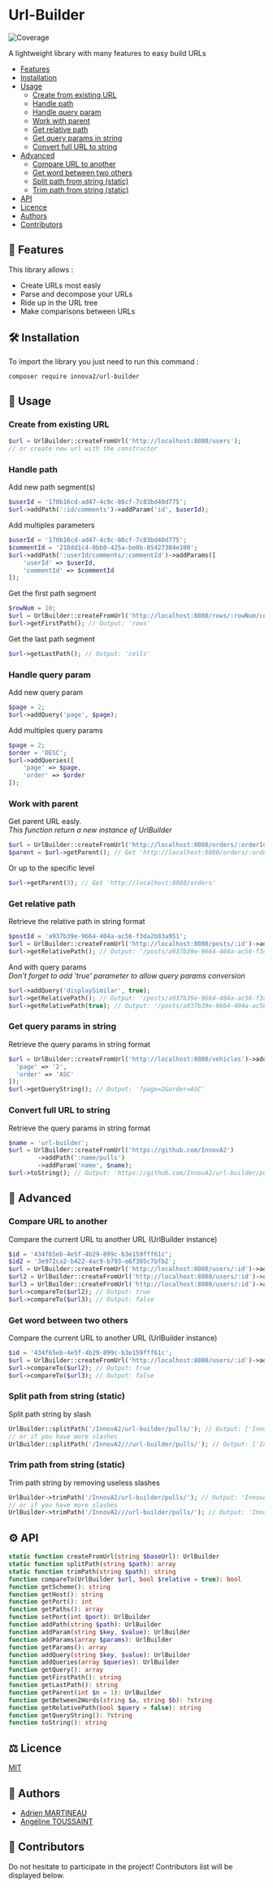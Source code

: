 # Url-Builder

![Coverage](coverage/badge.svg)

A lightweight library with many features to easy build URLs

- [Features](#bookmark_tabs-features)
- [Installation](#hammer_and_wrench-installation)
- [Usage](#memo-usage)
  - [Create from existing URL](#create-from-existing-url)
  - [Handle path](#handle-path)
  - [Handle query param](#handle-query-param)
  - [Work with parent](#work-with-parent)
  - [Get relative path](#get-relative-path)
  - [Get query params in string](#get-query-params-in-string)
  - [Convert full URL to string](#convert-full-url-to-string)
- [Advanced](#memo-advanced)
  - [Compare URL to another](#compare-url-to-another)
  - [Get word between two others](#get-word-between-two-others)
  - [Split path from string (static)](#split-path-from-string-static)
  - [Trim path from string (static)](#trim-path-from-string-static)
- [API](#gear-api)
- [Licence](#balance_scale-licence)
- [Authors](#busts_in_silhouette-authors)
- [Contributors](#handshake-contributors)

## :bookmark_tabs: Features
This library allows :
- Create URLs most easly
- Parse and decompose your URLs
- Ride up in the URL tree
- Make comparisons between URLs

## :hammer_and_wrench: Installation
To import the library you just need to run this command :
```shell
composer require innova2/url-builder
```

## :memo: Usage
### Create from existing URL
```php
$url = UrlBuilder::createFromUrl('http://localhost:8080/users');
// or create new url with the constructor
```

### Handle path
Add new path segment(s)
```php
$userId = '170b16cd-ad47-4c9c-86cf-7c83bd40d775';
$url->addPath(':id/comments')->addParam('id', $userId);
```
Add multiples parameters
```php
$userId = '170b16cd-ad47-4c9c-86cf-7c83bd40d775';
$commentId = '218dd1c4-0bb0-425a-be0b-85427304e100';
$url->addPath(':userId/comments/:commentId')->addParams([ 
    'userId' => $userId, 
    'commentId' => $commentId
]);
```
Get the first path segment
```php
$rowNum = 10;
$url = UrlBuilder::createFromUrl('http://localhost:8080/rows/:rowNum/cells')->addParam('rowNum', $rowNum);
$url->getFirstPath(); // Output: 'rows'
```
Get the last path segment
```php
$url->getLastPath(); // Output: 'cells'
```

### Handle query param
Add new query param
```php
$page = 2;
$url->addQuery('page', $page);
```
Add multiples query params
```php
$page = 2;
$order = 'DESC';
$url->addQueries([
    'page' => $page, 
    'order' => $order
]);
```

### Work with parent
Get parent URL easly.<br>
*This function return a new instance of UrlBuilder*
```php
$url = UrlBuilder::createFromUrl('http://localhost:8080/orders/:orderId/products/:productId');
$parent = $url->getParent(); // Get 'http://localhost:8080/orders/:orderId/products'
```
Or up to the specific level
```php
$url->getParent(3); // Get 'http://localhost:8080/orders'
```

### Get relative path
Retrieve the relative path in string format
```php
$postId = 'a937b39e-9664-404a-ac56-f3da2b83a951';
$url = UrlBuilder::createFromUrl('http://localhost:8080/posts/:id')->addParam('id', $postId);
$url->getRelativePath(); // Output: '/posts/a937b39e-9664-404a-ac56-f3da2b83a951'
```
And with query params<br>
*Don't forget to add 'true' parameter to allow query params conversion*
```php
$url->addQuery('displaySimilar', true);
$url->getRelativePath(); // Output: '/posts/a937b39e-9664-404a-ac56-f3da2b83a951'
$url->getRelativePath(true); // Output: '/posts/a937b39e-9664-404a-ac56-f3da2b83a951?displaySimilar=true'
```

### Get query params in string
Retrieve the query params in string format
```php
$url = UrlBuilder::createFromUrl('http://localhost:8080/vehicles')->addQueries([
  'page' => '2',
  'order' => 'ASC'
]);
$url->getQueryString(); // Output: '?page=2&order=ASC'
```

### Convert full URL to string
Retrieve the query params in string format
```php
$name = 'url-builder';
$url = UrlBuilder::createFromUrl('https://github.com/InnovA2')
        ->addPath(':name/pulls')
        ->addParam('name', $name);
$url->toString(); // Output: 'https://github.com/InnovA2/url-builder/pulls'
```

## :memo: Advanced
### Compare URL to another
Compare the current URL to another URL (UrlBuilder instance)
```php
$id = '434f65eb-4e5f-4b29-899c-b3e159fff61c';
$id2 = '3e972ca2-b422-4ac9-b793-e6f305c7bfb2';
$url = UrlBuilder::createFromUrl('http://localhost:8080/users/:id')->addParam('id', $id);
$url2 = UrlBuilder::createFromUrl('http://localhost:8080/users/:id')->addParam('id', $id);
$url3 = UrlBuilder::createFromUrl('http://localhost:8080/users/:id')->addParam('id', $id2);
$url->compareTo($url2); // Output: true
$url->compareTo($url3); // Output: false
```

### Get word between two others
Compare the current URL to another URL (UrlBuilder instance)
```php
$id = '434f65eb-4e5f-4b29-899c-b3e159fff61c';
$url = UrlBuilder::createFromUrl('http://localhost:8080/users/:id')->addParam('id', $id);
$url->compareTo($url2); // Output: true
$url->compareTo($url3); // Output: false
```

### Split path from string (static)
Split path string by slash
```php
UrlBuilder::splitPath('/InnovA2/url-builder/pulls/'); // Output: ['InnovA2', 'url-builder', 'pulls']
// or if you have more slashes
UrlBuilder::splitPath('/InnovA2///url-builder/pulls/'); // Output: ['InnovA2', 'url-builder', 'pulls']
```

### Trim path from string (static)
Trim path string by removing useless slashes
```php
UrlBuilder->trimPath('/InnovA2/url-builder/pulls/'); // Output: 'InnovA2/url-builder/pulls'
// or if you have more slashes
UrlBuilder->trimPath('/InnovA2///url-builder/pulls/'); // Output: 'InnovA2/url-builder/pulls'
```

## :gear: API
```php
static function createFromUrl(string $baseUrl): UrlBuilder
static function splitPath(string $path): array
static function trimPath(string $path): string
function compareTo(UrlBuilder $url, bool $relative = true): bool
function getScheme(): string
function getHost(): string
function getPort(): int
function getPaths(): array
function setPort(int $port): UrlBuilder
function addPath(string $path): UrlBuilder
function addParam(string $key, $value): UrlBuilder
function addParams(array $params): UrlBuilder
function getParams(): array
function addQuery(string $key, $value): UrlBuilder
function addQueries(array $queries): UrlBuilder
function getQuery(): array
function getFirstPath(): string
function getLastPath(): string
function getParent(int $n = 1): UrlBuilder
function getBetween2Words(string $a, string $b): ?string
function getRelativePath(bool $query = false): string
function getQueryString(): ?string
function toString(): string
```
    
## :balance_scale: Licence
[MIT](LICENSE)

## :busts_in_silhouette: Authors
- [Adrien MARTINEAU](https://github.com/WaZeR-Adrien)
- [Angéline TOUSSAINT](https://github.com/AngelineToussaint)

## :handshake: Contributors
Do not hesitate to participate in the project!
Contributors list will be displayed below.
